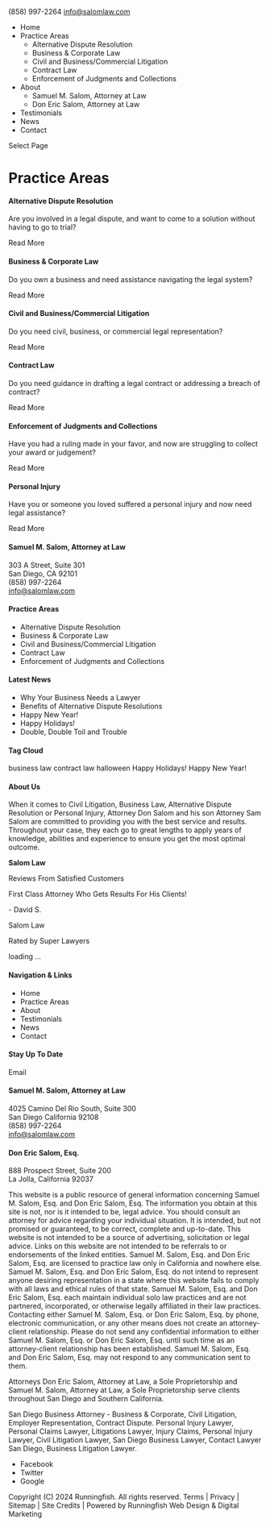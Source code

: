 (858) 997-2264 info@salomlaw.com

  * Home
  * Practice Areas
    * Alternative Dispute Resolution
    * Business & Corporate Law
    * Civil and Business/Commercial Litigation
    * Contract Law
    * Enforcement of Judgments and Collections
  * About
    * Samuel M. Salom, Attorney at Law
    * Don Eric Salom, Attorney at Law
  * Testimonials
  * News
  * Contact



Select Page

# Practice Areas

#### Alternative Dispute Resolution

Are you involved in a legal dispute, and want to come to a solution without having to go to trial?

Read More

#### Business & Corporate Law

Do you own a business and need assistance navigating the legal system?

Read More

#### Civil and Business/Commercial Litigation

Do you need civil, business, or commercial legal representation?

Read More

#### Contract Law

Do you need guidance in drafting a legal contract or addressing a breach of contract?

Read More

#### Enforcement of Judgments and Collections

Have you had a ruling made in your favor, and now are struggling to collect your award or judgement?

Read More

#### Personal Injury

Have you or someone you loved suffered a personal injury and now need legal assistance?

Read More

#### Samuel M. Salom, Attorney at Law

303 A Street, Suite 301  
San Diego, CA 92101  
(858) 997-2264  
info@salomlaw.com

#### Practice Areas

  * Alternative Dispute Resolution
  * Business & Corporate Law
  * Civil and Business/Commercial Litigation
  * Contract Law
  * Enforcement of Judgments and Collections



#### Latest News

  * Why Your Business Needs a Lawyer
  * Benefits of Alternative Dispute Resolutions
  * Happy New Year!
  * Happy Holidays!
  * Double, Double Toil and Trouble



#### Tag Cloud

business law contract law halloween Happy Holidays! Happy New Year!

#### About Us

When it comes to Civil Litigation, Business Law, Alternative Dispute Resolution or Personal Injury, Attorney Don Salom and his son Attorney Sam Salom are committed to providing you with the best service and results. Throughout your case, they each go to great lengths to apply years of knowledge, abilities and experience to ensure you get the most optimal outcome.   
  


**Salom Law**

Reviews From Satisfied Customers

First Class Attorney Who Gets Results For His Clients!

\- David S.

Salom Law

Rated by Super Lawyers  
  
  
loading ...

#### Navigation & Links

  * Home
  * Practice Areas
  * About
  * Testimonials
  * News
  * Contact



#### Stay Up To Date

Email

#### Samuel M. Salom, Attorney at Law

4025 Camino Del Rio South, Suite 300   
San Diego California 92108  
(858) 997-2264  
info@salomlaw.com

#### Don Eric Salom, Esq.

888 Prospect Street, Suite 200  
La Jolla, California 92037

This website is a public resource of general information concerning Samuel M. Salom, Esq. and Don Eric Salom, Esq. The information you obtain at this site is not, nor is it intended to be, legal advice. You should consult an attorney for advice regarding your individual situation. It is intended, but not promised or guaranteed, to be correct, complete and up-to-date. This website is not intended to be a source of advertising, solicitation or legal advice. Links on this website are not intended to be referrals to or endorsements of the linked entities. Samuel M. Salom, Esq. and Don Eric Salom, Esq. are licensed to practice law only in California and nowhere else. Samuel M. Salom, Esq. and Don Eric Salom, Esq. do not intend to represent anyone desiring representation in a state where this website fails to comply with all laws and ethical rules of that state. Samuel M. Salom, Esq. and Don Eric Salom, Esq. each maintain individual solo law practices and are not partnered, incorporated, or otherwise legally affiliated in their law practices. Contacting either Samuel M. Salom, Esq. or Don Eric Salom, Esq. by phone, electronic communication, or any other means does not create an attorney-client relationship. Please do not send any confidential information to either Samuel M. Salom, Esq. or Don Eric Salom, Esq. until such time as an attorney-client relationship has been established. Samuel M. Salom, Esq. and Don Eric Salom, Esq. may not respond to any communication sent to them.

Attorneys Don Eric Salom, Attorney at Law, a Sole Proprietorship and Samuel M. Salom, Attorney at Law, a Sole Proprietorship serve clients throughout San Diego and Southern California.

San Diego Business Attorney - Business & Corporate, Civil Litigation, Employer Representation, Contract Dispute. Personal Injury Lawyer, Personal Claims Lawyer, Litigations Lawyer, Injury Claims, Personal Injury Lawyer, Civil Litigation Lawyer, San Diego Business Lawyer, Contact Lawyer San Diego, Business Litigation Lawyer.

  * Facebook
  * Twitter
  * Google



Copyright (C) 2024 Runningfish. All rights reserved. Terms | Privacy | Sitemap | Site Credits | Powered by Runningfish Web Design & Digital Marketing
